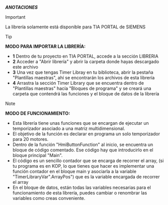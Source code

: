 _**ANOTACIONES**_

> [!IMPORTANT]
> La librería solamente está disponible para TIA PORTAL de SIEMENS


> [!TIP]
>**MODO PARA IMPORTAR LA LIBRERÍA:**
>- **1**  Dentro de tu proyecto en TIA PORTAL, accede a la sección LIBRERIA
>- **2**  Acceder a "Abrir librería" y abrir la carpeta donde hayas descargado este archivo
>- **3**  Una vez que tengas Timer Libray en tu biblioteca, abrir la pestaña "Plantillas maestras", ahí se encontrarán los archivos de esta librería
>- **4**  Arrastra la sección Timer Library que se encuentra dentro de "Plantillas maestras" hacía "Bloques de programa" y se creará una carpeta que contendrá las funciones y el bloque de datos de la librería


> [!NOTE]
>**MODO DE FUNCIONAMIENTO:**
>- Esta librería tiene unas funciones que se encargan de ejecutar un temporizador asociado a una matriz multidimensional.
>- El objetivo de la función es declarar en programa un solo temporizador para 20 motores.
>- Dentro de la función "HmiButtonFunction" al inicio, se encuentra un bloque de código comentado. Ese código hay que introducirlo en el bloque principal "Main".
>- El código es un sencillo contador que se encarga de recorrer el array, (si tu programa es en KOP, lo que tienes que hacer es implementar una función contador en el bloque main y asociarla a la variable "TimerLibraryVar".ArrayPos")
que es la variable encargada de recorrer el array
>- En el bloque de datos, están todas las variables necesarias para el funcionamiento de esta librería, puedes cambiar o renombrar las variables como creas conveniente.



